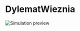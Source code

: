 # DylematWieznia

![Simulation preview](https://github.com/Rafikus/DylematWieznia/blob/master/simulation_preview.gif)
